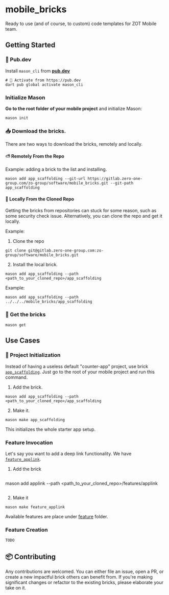 # mobile_bricks

Ready to use (and of course, to custom) code templates for ZOT Mobile team.

## Getting Started

### 🎯 Pub.dev
Install `mason_cli` from **[pub.dev](https://pub.dev/packages/mason_cli)**

```
# 🎯 Activate from https://pub.dev
dart pub global activate mason_cli
```

### Initialize Mason

**Go to the root folder of your mobile project** and initialize Mason:

```
mason init
```

### 📥 Download the bricks.

There are two ways to download the bricks, remotely and locally.

#### ⛅️ Remotely From the Repo

Example: adding a brick to the list and installing.

```
mason add app_scaffolding --git-url https://gitlab.zero-one-group.com/zo-group/software/mobile_bricks.git --git-path app_scaffolding

```

#### 💾 Locally From the Cloned Repo

Getting the bricks from repositories can stuck for some reason, such as some security check issue. Alternatively, you can clone the repo and get it locally.

Example:

1. Clone the repo

```
git clone git@gitlab.zero-one-group.com:zo-group/software/mobile_bricks.git
```

2. Install the local brick.

```
mason add app_scaffolding --path <path_to_your_cloned_repo>/app_scaffolding
```

Example:
```
mason add app_scaffolding --path ../../../mobile_bricks/app_scaffolding
```

### 🧱 Get the bricks

```
mason get
```

## Use Cases 

### 🚀 Project Initialization
Instead of having a useless default "counter-app" project, use brick [`app_scaffolding`](/app_scaffolding). Just go to the root of your mobile project and run this command.

1. Add the brick.
```
mason add app_scaffolding --path <path_to_your_cloned_repo>/app_scaffolding
```

2. Make it.

```
mason make app_scaffolding
```

This initializes the whole starter app setup.

### Feature Invocation
Let's say you want to add a deep link functionality. We have [`feature_applink`](/features/applink).

1. Add the brick

```
```
mason add applink --path <path_to_your_cloned_repo>/features/applink
```
```

2. Make it
```
mason make feature_applink
```

Available features are place under [feature](/features/) folder.

### Feature Creation

```
TODO
```

## 📦 Contributing
Any contributions are welcomed. You can either file an issue, open a PR, or create a new impactful brick others can benefit from.
If you're making significant changes or refactor to the existing bricks, please elaborate your take on it.








